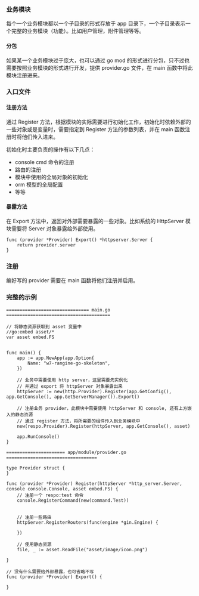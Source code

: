 ### 业务模块

每个一个业务模块都以一个子目录的形式存放于 app 目录下，一个子目录表示一个完整的业务模块（功能）。比如用户管理，附件管理等等。

#### 分包

如果某一个业务模块过于庞大，也可以通过 go mod 的形式进行分包，只不过也需要按照业务模块的形式进行开发，提供 provider.go 文件，在 main 函数中将此模块注册进来。

### 入口文件

#### 注册方法

通过 Register 方法，根据模块的实际需要进行初始化工作，初始化时依赖外部的一些对象或是变量时，需要指定到 Register 方法的参数列表，并在 main 函数注册时将他们传入进来。

初始化时主要负责的操作有以下几点：

- console cmd 命令的注册
- 路由的注册
- 模块中使用的全局对象的初始化
- orm 模型的全局配置
- 等等

#### 暴露方法

在 Export 方法中，返回对外部需要暴露的一些对象。比如系统的 HttpServer 模块需要将 Server 对象暴露给外部使用。

```
func (provider *Provider) Export() *httpserver.Server {
	return provider.server
}
```

### 注册

编好写的 provider 需要在 main 函数将他们注册并启用。

### 完整的示例

```
=============================== main.go =======================================

// 将静态资源获取到 asset 变量中
//go:embed asset/*
var asset embed.FS


func main() {
	app := app.NewApp(app.Option{
		Name: "w7-rangine-go-skeleton",
	})

	// 业务中需要使用 http server，这里需要先实例化
	// 并通过 export 将 httpServer 对象暴露出来
	httpServer := new(http.Provider).Register(app.GetConfig(), app.GetConsole(), app.GetServerManager()).Export()

	// 注册业务 provider，此模块中需要使用 httpServer 和 console, 还有上方嵌入的静态资源
	// 通过 register 方法，将所需要的组件传入到业务模块中
	new(respo.Provider).Register(httpServer, app.GetConsole(), asset)

	app.RunConsole()
}

====================== app/module/provider.go ==================================

type Provider struct {
}

func (provider *Provider) Register(httpServer *http_server.Server, console console.Console, asset embed.FS) {
	// 注册一个 respo:test 命令
	console.RegisterCommand(new(command.Test))
	

	// 注册一些路由
	httpServer.RegisterRouters(func(engine *gin.Engine) {
		
	})

	// 使用静态资源
	file, _ := asset.ReadFile("asset/image/icon.png")

}

// 没有什么需要给外部暴露，也可省略不写
func (provider *Provider) Export() {
	
}
```